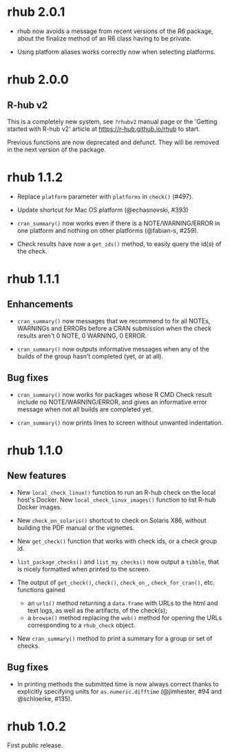 # rhub 2.0.1

* rhub now avoids a message from recent versions of the R6 package,
  about the finalize method of an R6 class having to be private.

* Using platform aliases works correctly now when selecting platforms.

# rhub 2.0.0

## R-hub v2

This is a completely new system, see `?rhubv2`  manual page or
the 'Getting started with R-hub v2' article at
https://r-hub.github.io/rhub to start.

Previous functions are now deprecated and defunct. They will be removed
in the next version of the package.

# rhub 1.1.2

* Replace `platform` parameter with `platforms` in `check()` (#497).

* Update shortcut for Mac OS platform (@echasnovski, #393)

* `cran_summary()` now works even if there is a NOTE/WARNING/ERROR in one
  platform and nothing on other platforms (@fabian-s, #259).

* Check results have now a `get_ids()` method, to easily query the id(s)
  of the check.

# rhub 1.1.1

## Enhancements

* `cran_summary()` now messages that we recommend to fix all NOTEs, WARNINGs
  and ERRORs before a CRAN submission when the check results aren't 0 NOTE, 0
  WARNING, 0 ERROR.

* `cran_summary()` now outputs informative messages when any of the builds
  of the group hasn't completed (yet, or at all).

## Bug fixes

* `cran_summary()` now works for packages whose R CMD Check result include
  no NOTE/WARNING/ERROR, and gives an informative error message when not all
  builds are completed yet.

* `cran_summary()` now prints lines to screen without unwanted indentation.

# rhub 1.1.0

## New features

* New `local_check_linux()` function to run an R-hub check on the local
  host's Docker. New `local_check_linux_images()` function to list R-hub
  Docker images.

* New `check_on_solaris()` shortcut to check on Solaris X86, without
  building the PDF manual or the vignettes.

* New `get_check()` function that works with check ids, or a check group id.

* `list_package_checks()` and `list_my_checks()` now output a `tibble`, that
  is nicely formatted when printed to the screen.

* The output of `get_check()`, `check()`, `check_on_`, `check_for_cran()`,
  etc. functions gained
    * an `urls()` method returning a `data.frame` with URLs to the html and
    text logs, as well as the artifacts, of the check(s);
    * a `browse()` method replacing the `web()` method for opening the
  URLs corresponding to a `rhub_check` object.

* New `cran_summary()` method to print a summary for a group or set of
  checks.

## Bug fixes

* In printing methods the submitted time is now always correct thanks to
  explicitly specifying units for `as.numeric.difftime` (@jimhester, #94
  and @schloerke, #135).

# rhub 1.0.2

First public release.
